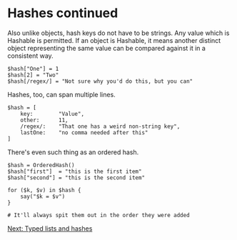 # Hashes continued

Also unlike objects, hash keys do not have to be strings. Any value
which is Hashable is permitted. If an object is Hashable, it means
another distinct object representing the same value can be compared
against it in a consistent way.

    $hash["One"] = 1
    $hash[2] = "Two"
    $hash[/regex/] = "Not sure why you'd do this, but you can"

Hashes, too, can span multiple lines.

    $hash = [
        key:        "Value",
        other:      11,
        /regex/:    "That one has a weird non-string key",
        lastOne:    "no comma needed after this"
    ]

There's even such thing as an ordered hash.

    $hash = OrderedHash()
    $hash["first"]  = "this is the first item"
    $hash["second"] = "this is the second item"

    for ($k, $v) in $hash {
        say("$k = $v")
    }

    # It'll always spit them out in the order they were added

[Next: Typed lists and hashes](28-typed-lists-hashes.md)